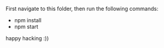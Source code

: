 First navigate to this folder, 
then run the following commands: 
- npm install 
- npm start 

happy hacking :))
